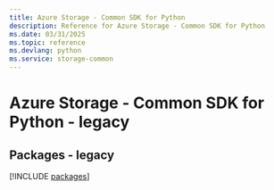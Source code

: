 ```yaml
---
title: Azure Storage - Common SDK for Python
description: Reference for Azure Storage - Common SDK for Python
ms.date: 03/31/2025
ms.topic: reference
ms.devlang: python
ms.service: storage-common
---
```

# Azure Storage - Common SDK for Python - legacy
## Packages - legacy
[!INCLUDE [packages](storage---common-index.md)]